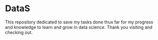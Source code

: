 # DataS
This  repository dedicated  to save my tasks done thus far for my progress and knowledge to learn and grow in data science. Thank you  visiting and checking out.
